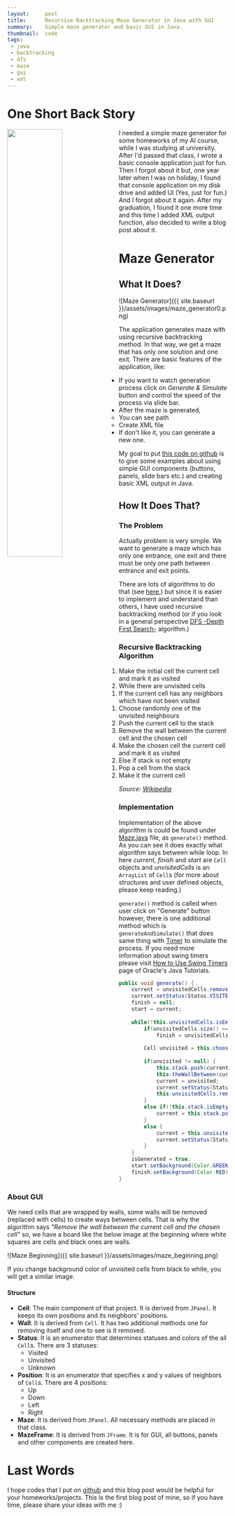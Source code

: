 ```yaml
---
layout:     post
title:      Recursive Backtracking Maze Generator in Java with GUI
summary:    Simple maze generator and basic GUI in Java.
thumbnail:  code
tags:
 - java
 - backtracking
 - dfs
 - maze
 - gui
 - xml
---
```


# One Short Back Story

<img src="{{ site.baseurl }}/assets/images/maze_generator1.png" width="50%" align="left"/>
I needed a simple maze generator for some homeworks of my AI course, while I was studying at university. After I'd passed that class,
I wrote a basic console application just for fun. Then I forgot about it but, one year later when I was on holiday,
I found that console application on my disk drive and added UI (Yes, just for fun.) And I forgot
about it again. After my graduation, I found it one more time and this time I added XML output function, also decided to write
a blog post about it.

# Maze Generator

## What It Does?

![Maze Generator]({{ site.baseurl }}/assets/images/maze_generator0.png)

The application generates maze with using recursive backtracking method.
In that way, we get a maze that has only one solution and one exit. There are basic features
of the application, like:

* If you want to watch generation process click on _Generate & Simulate_ button and control the speed of the process via slide bar.
* After the maze is generated, 
    * You can see path 
    * Create XML file
* If don't like it, you can generate a new one.

My goal to put [this code on github][1] is to give some examples about using simple GUI components (buttons, panels, slide bars etc.) and
creating basic XML output in Java.

## How It Does That?

### The Problem

Actually problem is very simple. We want to generate a maze which has only one entrance, one exit and there must be only one path
between entrance and exit points.

There are lots of algorithms to do that (see [here][2],) but since it is easier to implement and understand than others, I have used recursive
backtracking method (or if you look in a general perspective [DFS -Depth First Search-][3] algorithm.)

### Recursive Backtracking Algorithm

1. Make the initial cell the current cell and mark it as visited
2. While there are unvisited cells
    1. If the current cell has any neighbors which have not been visited
        1. Choose randomly one of the unvisited neighbours
        2. Push the current cell to the stack
        3. Remove the wall between the current cell and the chosen cell
        4. Make the chosen cell the current cell and mark it as visited
    2. Else if stack is not empty
        1. Pop a cell from the stack
        2. Make it the current cell
        
*Source: [Wikipedia][4]*

### Implementation

Implementation of the above algorithm is could be found under [Maze.java][5] file, as `generate()` method. As you
can see it does exactly what algorithm says between while loop. In here *current*, *finish* and *start* are `Cell` objects and 
*unvisitedCells* is an `ArrayList` of `Cell`s (for more about structures and user defined objects, please keep reading.)

`generate()` method is called when user click on "Generate" button however, there is one additional method which is `generateAndSimulate()`
that does same thing with [Timer][6] to simulate the process. If you need more information about swing timers please visit 
[How to Use Swing Timers][7] page of Oracle's Java Tutorials.

```java
public void generate() {
	current = unvisitedCells.remove(getRandomInt(unvisitedCells.size()));
	current.setStatus(Status.VISITED);
	finish = null;
	start = current;
	
	while(!this.unvisitedCells.isEmpty()) {
		if(unvisitedCells.size() == 1)
			finish = unvisitedCells.get(0);
		
		Cell unvisited = this.chooseRandomUnvisitedNeighbour(current);
		
		if(unvisited != null) {
			this.stack.push(current);
			this.theWallBetween(current, unvisited).removeMe();
			current = unvisited;
			current.setStatus(Status.VISITED);
			this.unvisitedCells.remove(current);
		}
		else if(!this.stack.isEmpty()) {
			current = this.stack.pop();
		}
		else {
			current = this.unvisitedCells.remove(getRandomInt(unvisitedCells.size()));
			current.setStatus(Status.VISITED);
		}
	}
	isGenerated = true;
	start.setBackground(Color.GREEN);
	finish.setBackground(Color.RED);
}
```

### About GUI

We need cells that are wrapped by walls, some walls will be removed (replaced with cells) to create ways between cells.
That is why the algorithm says *"Remove the wall between the current cell and the chosen cell"* so, we have a board
like the below image at the beginning where white squares are cells and black ones are walls.

![Maze Beginning]({{ site.baseurl }}/assets/images/maze_beginning.png)

If you change background color of unvisited cells from black to white, you will get a similar image.

#### Structure

* __Cell__: The main component of that project. It is derived from `JPanel`. It keeps its own positions and its neighbors' positions.
* __Wall__: It is derived from `Cell`. It has two additional methods one for removing itself and one to see is it removed.
* __Status__: It is an enumerator that determines statuses and colors of the all `Cell`s. There are 3 statuses:
    * Visited
    * Unvisited
    * Unknown
* __Position__: It is an enumerator that specifies x and y values of neighbors of `Cell`s. There are 4 positions:
    * Up
    * Down
    * Left
    * Right
* __Maze__: It is derived from `JPanel`. All necessary methods are placed in that class.
* __MazeFrame__: It is derived from `JFrame`. It is for GUI, all buttons, panels and other components are created here.

# Last Words

I hope codes that I put on [github][1] and this blog post would be helpful for your homeworks/projects. 
This is the first blog post of mine, so if you have time, please share your ideas with me :)

[1]: https://github.com/onurozuduru/maze-generator
[2]: https://en.wikipedia.org/wiki/Maze_generation_algorithm
[3]: http://www.cs.toronto.edu/~heap/270F02/node36.html
[4]: https://en.wikipedia.org/wiki/Maze_generation_algorithm#Recursive_backtracker
[5]: https://github.com/onurozuduru/maze-generator/blob/master/src/com/ozuduru/mazegenerator/Maze.java
[6]: https://docs.oracle.com/javase/7/docs/api/javax/swing/Timer.html
[7]: https://docs.oracle.com/javase/tutorial/uiswing/misc/timer.html

